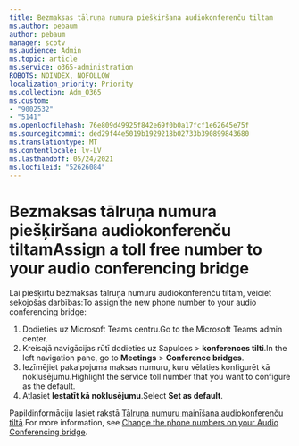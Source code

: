 ```yaml
---
title: Bezmaksas tālruņa numura piešķiršana audiokonferenču tiltam
ms.author: pebaum
author: pebaum
manager: scotv
ms.audience: Admin
ms.topic: article
ms.service: o365-administration
ROBOTS: NOINDEX, NOFOLLOW
localization_priority: Priority
ms.collection: Adm_O365
ms.custom:
- "9002532"
- "5141"
ms.openlocfilehash: 76e809d49925f842e69f0b0a17fcf1e62645e75f
ms.sourcegitcommit: ded29f44e5019b1929218b02733b390899843680
ms.translationtype: MT
ms.contentlocale: lv-LV
ms.lasthandoff: 05/24/2021
ms.locfileid: "52626084"
---
```

# <a name="assign-a-toll-free-number-to-your-audio-conferencing-bridge"></a><span data-ttu-id="144e5-102">Bezmaksas tālruņa numura piešķiršana audiokonferenču tiltam</span><span class="sxs-lookup"><span data-stu-id="144e5-102">Assign a toll free number to your audio conferencing bridge</span></span>

<span data-ttu-id="144e5-103">Lai piešķirtu bezmaksas tālruņa numuru audiokonferenču tiltam, veiciet sekojošas darbības:</span><span class="sxs-lookup"><span data-stu-id="144e5-103">To assign the new phone number to your audio conferencing bridge:</span></span>

1. <span data-ttu-id="144e5-104">Dodieties uz Microsoft Teams centru.</span><span class="sxs-lookup"><span data-stu-id="144e5-104">Go to the Microsoft Teams admin center.</span></span>
1. <span data-ttu-id="144e5-105">Kreisajā navigācijas rūtī dodieties uz Sapulces  >  **konferences tilti**.</span><span class="sxs-lookup"><span data-stu-id="144e5-105">In the left navigation pane, go to **Meetings** > **Conference bridges**.</span></span>
1. <span data-ttu-id="144e5-106">Iezīmējiet pakalpojuma maksas numuru, kuru vēlaties konfigurēt kā noklusējumu.</span><span class="sxs-lookup"><span data-stu-id="144e5-106">Highlight the service toll number that you want to configure as the default.</span></span>
1. <span data-ttu-id="144e5-107">Atlasiet **Iestatīt kā noklusējumu**.</span><span class="sxs-lookup"><span data-stu-id="144e5-107">Select **Set as default**.</span></span>

<span data-ttu-id="144e5-108">Papildinformāciju lasiet rakstā [Tālruņa numuru mainīšana audiokonferenču tiltā](/MicrosoftTeams/change-the-phone-numbers-on-your-audio-conferencing-bridge).</span><span class="sxs-lookup"><span data-stu-id="144e5-108">For more information, see [Change the phone numbers on your Audio Conferencing bridge](/MicrosoftTeams/change-the-phone-numbers-on-your-audio-conferencing-bridge).</span></span>
